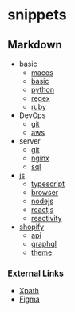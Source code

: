 # snippets

## Markdown

- basic
  - [macos]('./basic/MacOS.md')
  - [basic]('./basic/Basic.md')
  - [python]('./basic/Python.md')
  - [regex]('./basic/Regex.md')
  - [ruby]('./basic/Ruby.md')
- DevOps
  - [git](./DevOps/Git.md)
  - [aws](./DevOps/README.md)
- server
  - [git](./server/Git.md)
  - [nginx](./server/Nginx.md)
  - [sql](./server/SQL.md)
- [js](./js/README.md)
  - [typescript](./js/Typescript.md)
  - [browser](./js/Browser.md)
  - [nodejs](./js/Nodejs.md)
  - [reactjs](./js/React.md)
  - [reactivity](./js/Reactivity.md)
- [shopify](./shopify/README.md)
  - [api](./shopify/api/README.md)
  - [graphql](./shopify/graphql/README.md)
  - [theme](./shopify/theme/README.md)

### External Links

- [Xpath](http://xpather.com/)
- [Figma](https://www.figma.com/file/GAMKg6zWYqYId04ICOHOPq/funny?node-id=1%3A2)
